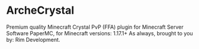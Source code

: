 # ArcheCrystal
Premium quality Minecraft Crystal PvP (FFA) plugin for Minecraft Server Software PaperMC, for Minecraft versions: 1.17.1+
As always, brought to you by: Rim Development.
